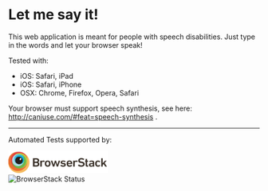 # Let me say it!

This web application is meant for people with speech disabilities.
Just type in the words and let your browser speak!

Tested with:
- iOS: Safari, iPad
- iOS: Safari, iPhone
- OSX: Chrome, Firefox, Opera, Safari 

Your browser must support speech synthesis, see here: http://caniuse.com/#feat=speech-synthesis .













---

Automated Tests supported by:

<a href="https://www.browserstack.com" target="_blank"><img border="0"  src="https://raw.githubusercontent.com/sebeichholz/letmesayit/master/test/browserstack.png" alt="Browserstack" width="200px"/></a>   
![BrowserStack Status](https://www.browserstack.com/automate/badge.svg?badge_key=TnphcStibUFrWFJEeTU5V29lbGRQb1pQVGFPUjlhR2NVbUI3VEpjMk00MD0tLXVadzIwZmYxemRIaXlwZ1FLaTlqOEE9PQ==--ba15d5d6969102259159aab363c848557e3866f9)

